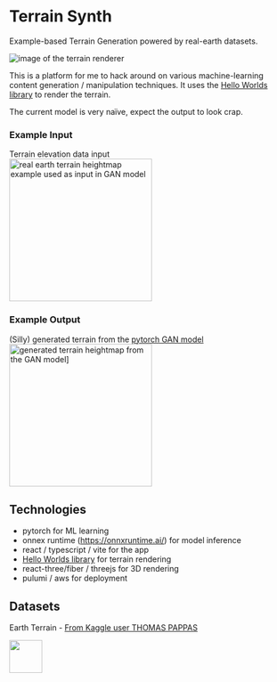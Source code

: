 # Terrain Synth

Example-based Terrain Generation powered by real-earth datasets.

<img src="https://github.com/kenjinp/terrain-synth/blob/main/media/example.png?raw=true" alt="image of the terrain renderer" />

This is a platform for me to hack around on various machine-learning content generation / manipulation techniques. It uses the [Hello Worlds library](https://github.com/kenjinp/hello-worlds) to render the terrain.

The current model is very naïve, expect the output to look crap.

### Example Input

Terrain elevation data input
<br/>
<img src="https://github.com/kenjinp/terrain-synth/blob/main/media/example-model-input.png?raw=true" alt="real earth terrain heightmap example used as input in GAN model" height='256px'/>

### Example Output

(Silly) generated terrain from the [pytorch GAN model](https://github.com/kenjinp/terrain-synth/tree/main/model/gan)
<br/>
<img src="https://github.com/kenjinp/terrain-synth/blob/main/media/example-gan-output.png?raw=true" alt="generated terrain heightmap from the GAN model]" height='256px'/>

## Technologies

- pytorch for ML learning
- onnex runtime (https://onnxruntime.ai/) for model inference
- react / typescript / vite for the app
- [Hello Worlds library](https://github.com/kenjinp/hello-worlds) for terrain rendering
- react-three/fiber / threejs for 3D rendering
- pulumi / aws for deployment

## Datasets

Earth Terrain - [From Kaggle user THOMAS PAPPAS ](https://www.kaggle.com/datasets/tpapp157/earth-terrain-height-and-segmentation-map-images)

<a href='http://www.recurse.com' title='Made with love at the Recurse Center'><img src='https://cloud.githubusercontent.com/assets/2883345/11322972/9e553260-910b-11e5-8de9-a5bf00c352ef.png' height='59px'/></a>
